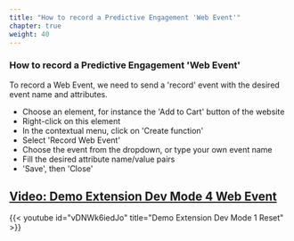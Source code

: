 ```yaml
---
title: "How to record a Predictive Engagement 'Web Event'"
chapter: true
weight: 40
---
```



### How to record a Predictive Engagement 'Web Event'

To record a Web Event, we need to send a 'record' event with the desired event name and attributes. 

- Choose an element, for instance the 'Add to Cart' button of the website
- Right-click on this element
- In the contextual menu, click on 'Create function'
- Select 'Record Web Event'
- Choose the event from the dropdown, or type your own event name
- Fill the desired attribute name/value pairs
- 'Save', then 'Close'

## [Video: Demo Extension Dev Mode 4 Web Event](https://youtu.be/FktZ5aOXHQI)

{{< youtube id="vDNWk6iedJo" title="Demo Extension Dev Mode 1 Reset" >}}
